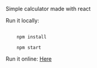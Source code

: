 Simple calculator made with react

Run it locally:

<code>
    npm install
</code>
<code>
    npm start
</code>

Run it online:
<a href="https://react-calculator-7411c.web.app/">Here</a>
